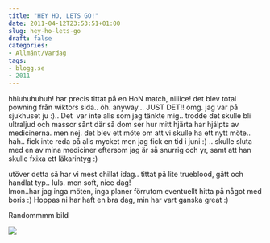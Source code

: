 ```yaml
---
title: "HEY HO, LETS GO!"
date: 2011-04-12T23:53:51+01:00
slug: hey-ho-lets-go
draft: false
categories:
- Allmänt/Vardag
tags:
- blogg.se
- 2011
---
```

hhiuhuhuhuh! har precis tittat på en HoN match, niiiice! det blev total powning från wiktors sida.. öh. anyway... JUST DET!! omg. jag var på sjukhuset ju :).. Det  var inte alls som jag tänkte mig.. trodde det skulle bli ultraljud och massor sånt där så dom ser hur mitt hjärta har hjälpts av medicinerna. men nej. det blev ett möte om att vi skulle ha ett nytt möte.. hah.. fick inte reda på alls mycket men jag fick en tid i juni :) .. skulle sluta med en av mina mediciner eftersom jag är så snurrig och yr, samt att han skulle fxixa ett läkarintyg :)  
  
utöver detta så har vi mest chillat idag.. tittat på lite trueblood, gått och handlat typ.. luls. men soft, nice dag!  
Imon..har jag inga möten, inga planer förrutom eventuellt hitta på något med boris :) Hoppas ni har haft en bra dag, min har vart ganska great :)  
  
Randommmm bild  
  
![](/assets/images/blogg.se/dsc00315_142678034.jpg)
